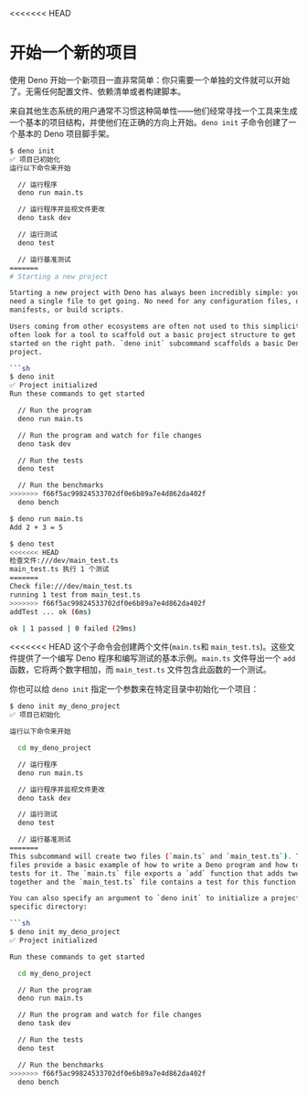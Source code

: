 <<<<<<< HEAD
# 开始一个新的项目

使用 Deno
开始一个新项目一直非常简单：你只需要一个单独的文件就可以开始了。无需任何配置文件、依赖清单或者构建脚本。

来自其他生态系统的用户通常不习惯这种简单性——他们经常寻找一个工具来生成一个基本的项目结构，并使他们在正确的方向上开始。`deno init`
子命令创建了一个基本的 Deno 项目脚手架。

```sh
$ deno init
✅ 项目已初始化
运行以下命令来开始

  // 运行程序
  deno run main.ts

  // 运行程序并监视文件更改
  deno task dev

  // 运行测试
  deno test

  // 运行基准测试
=======
# Starting a new project

Starting a new project with Deno has always been incredibly simple: you just
need a single file to get going. No need for any configuration files, dependency
manifests, or build scripts.

Users coming from other ecosystems are often not used to this simplicity - they
often look for a tool to scaffold out a basic project structure to get them
started on the right path. `deno init` subcommand scaffolds a basic Deno
project.

```sh
$ deno init
✅ Project initialized
Run these commands to get started

  // Run the program
  deno run main.ts

  // Run the program and watch for file changes
  deno task dev

  // Run the tests
  deno test

  // Run the benchmarks
>>>>>>> f66f5ac99824533702df0e6b89a7e4d862da402f
  deno bench

$ deno run main.ts
Add 2 + 3 = 5

$ deno test
<<<<<<< HEAD
检查文件:///dev/main_test.ts
main_test.ts 执行 1 个测试
=======
Check file:///dev/main_test.ts
running 1 test from main_test.ts
>>>>>>> f66f5ac99824533702df0e6b89a7e4d862da402f
addTest ... ok (6ms)

ok | 1 passed | 0 failed (29ms)
```

<<<<<<< HEAD
这个子命令会创建两个文件(`main.ts`和 `main_test.ts`)。这些文件提供了一个编写
Deno 程序和编写测试的基本示例。`main.ts` 文件导出一个 `add`
函数，它将两个数字相加，而 `main_test.ts` 文件包含此函数的一个测试。

你也可以给 `deno init` 指定一个参数来在特定目录中初始化一个项目：

```sh
$ deno init my_deno_project
✅ 项目已初始化

运行以下命令来开始

  cd my_deno_project

  // 运行程序
  deno run main.ts

  // 运行程序并监视文件更改
  deno task dev

  // 运行测试
  deno test

  // 运行基准测试
=======
This subcommand will create two files (`main.ts` and `main_test.ts`). These
files provide a basic example of how to write a Deno program and how to write
tests for it. The `main.ts` file exports a `add` function that adds two numbers
together and the `main_test.ts` file contains a test for this function.

You can also specify an argument to `deno init` to initialize a project in a
specific directory:

```sh
$ deno init my_deno_project
✅ Project initialized

Run these commands to get started

  cd my_deno_project

  // Run the program
  deno run main.ts

  // Run the program and watch for file changes
  deno task dev

  // Run the tests
  deno test

  // Run the benchmarks
>>>>>>> f66f5ac99824533702df0e6b89a7e4d862da402f
  deno bench
```
